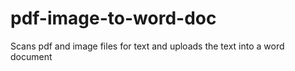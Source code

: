 # pdf-image-to-word-doc
Scans pdf and image files for text and uploads the text into a word document
